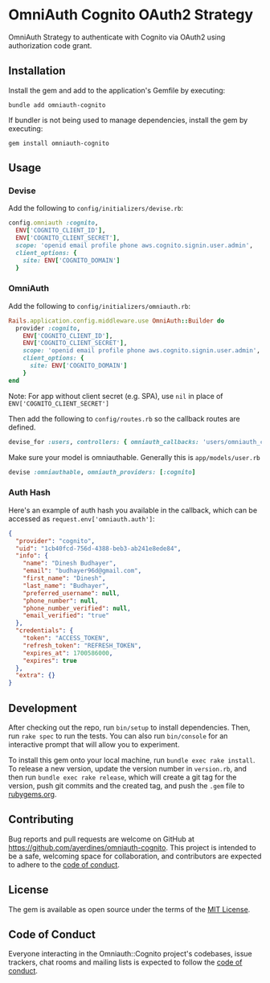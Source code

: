 # OmniAuth Cognito OAuth2 Strategy

OmniAuth Strategy to authenticate with Cognito via OAuth2 using authorization code grant.

## Installation
Install the gem and add to the application's Gemfile by executing:

```shell
bundle add omniauth-cognito
```

If bundler is not being used to manage dependencies, install the gem by executing:
```shell
gem install omniauth-cognito
```

## Usage

### Devise
Add the following to `config/initializers/devise.rb`:

```ruby
config.omniauth :cognito,
  ENV['COGNITO_CLIENT_ID'],
  ENV['COGNITO_CLIENT_SECRET'],
  scope: 'openid email profile phone aws.cognito.signin.user.admin',
  client_options: {
    site: ENV['COGNITO_DOMAIN']
  }
```

### OmniAuth
Add the following to `config/initializers/omniauth.rb`:

```ruby
Rails.application.config.middleware.use OmniAuth::Builder do
  provider :cognito,
    ENV['COGNITO_CLIENT_ID'],
    ENV['COGNITO_CLIENT_SECRET'],
    scope: 'openid email profile phone aws.cognito.signin.user.admin',
    client_options: {
      site: ENV['COGNITO_DOMAIN']
    }
end
```

Note: For app without client secret (e.g. SPA), use `nil` in place of `ENV['COGNITO_CLIENT_SECRET']`

Then add the following to `config/routes.rb` so the callback routes are defined.

```ruby
devise_for :users, controllers: { omniauth_callbacks: 'users/omniauth_callbacks' }
```

Make sure your model is omniauthable. Generally this is `app/models/user.rb`

```ruby
devise :omniauthable, omniauth_providers: [:cognito]
```

### Auth Hash
Here's an example of auth hash you available in the callback, which can be accessed as `request.env['omniauth.auth']`:

```json
{
  "provider": "cognito",
  "uid": "1cb40fcd-756d-4388-beb3-ab241e8ede84",
  "info": {
    "name": "Dinesh Budhayer",
    "email": "budhayer96d@gmail.com",
    "first_name": "Dinesh",
    "last_name": "Budhayer",
    "preferred_username": null,
    "phone_number": null,
    "phone_number_verified": null,
    "email_verified": "true"
  },
  "credentials": {
    "token": "ACCESS_TOKEN",
    "refresh_token": "REFRESH_TOKEN",
    "expires_at": 1700586000,
    "expires": true
  },
  "extra": {}
}
```


## Development

After checking out the repo, run `bin/setup` to install dependencies. Then, run `rake spec` to run the tests. You can also run `bin/console` for an interactive prompt that will allow you to experiment.

To install this gem onto your local machine, run `bundle exec rake install`. To release a new version, update the version number in `version.rb`, and then run `bundle exec rake release`, which will create a git tag for the version, push git commits and the created tag, and push the `.gem` file to [rubygems.org](https://rubygems.org).

## Contributing

Bug reports and pull requests are welcome on GitHub at https://github.com/ayerdines/omniauth-cognito. This project is intended to be a safe, welcoming space for collaboration, and contributors are expected to adhere to the [code of conduct](https://github.com/[USERNAME]/omniauth-cognito/blob/main/CODE_OF_CONDUCT.md).

## License

The gem is available as open source under the terms of the [MIT License](https://opensource.org/licenses/MIT).

## Code of Conduct

Everyone interacting in the Omniauth::Cognito project's codebases, issue trackers, chat rooms and mailing lists is expected to follow the [code of conduct](https://github.com/[USERNAME]/omniauth-cognito/blob/main/CODE_OF_CONDUCT.md).
